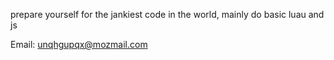 prepare yourself for the jankiest code in the world, mainly do basic luau and js

Email: unqhgupqx@mozmail.com
